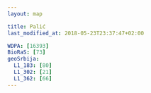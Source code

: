 ```yaml
---
layout: map

title: Palić
last_modified_at: 2018-05-23T23:37:47+02:00

WDPA: [16393]
BioRaS: [73]
geoSrbija:
  L1_183: [80]
  L1_302: [21]
  L1_362: [66]
---
```

